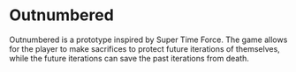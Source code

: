 # Outnumbered
Outnumbered is a prototype inspired by Super Time Force.  The game allows for the player to make sacrifices to protect future iterations of themselves, while the future iterations can save the past iterations from death.
